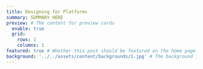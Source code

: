 ```yaml
---
title: Designing for Platforms
summary: SUMMARY HERE
preview: # The content for preview cards
  enable: true
  grid:
    rows: 1
    columns: 1
featured: true # Whether this post should be featured on the home page
background: '../../assets/content/backgrounds/1.jpg' # The background image used for preview cards
---
```

